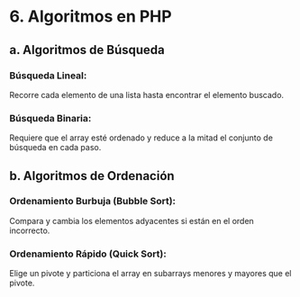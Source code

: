 # 6. Algoritmos en PHP

## a. Algoritmos de Búsqueda

### Búsqueda Lineal:
Recorre cada elemento de una lista hasta encontrar el elemento buscado.

### Búsqueda Binaria:
Requiere que el array esté ordenado y reduce a la mitad el conjunto de búsqueda en cada paso.

## b. Algoritmos de Ordenación

### Ordenamiento Burbuja (Bubble Sort):

Compara y cambia los elementos adyacentes si están en el orden incorrecto.

### Ordenamiento Rápido (Quick Sort):

Elige un pivote y particiona el array en subarrays menores y mayores que el pivote.